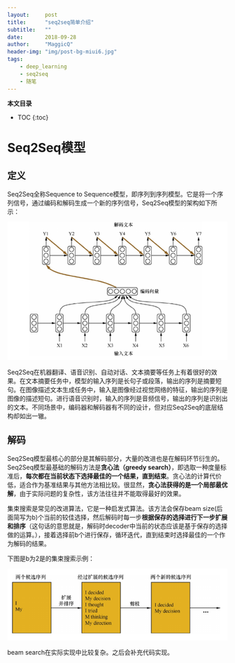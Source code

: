 ```yaml
---
layout:     post
title:      "seq2seq简单介绍"
subtitle:   ""
date:       2018-09-28
author:     "MaggicQ"
header-img: "img/post-bg-miui6.jpg"
tags:
    - deep_learning
    - seq2seq
    - 随笔
---
```


**本文目录**
* TOC
{:toc}




# Seq2Seq模型



## 定义

Seq2Seq全称Sequence to Sequence模型，即序列到序列模型。它是将一个序列信号，通过编码和解码生成一个新的序列信号，Seq2Seq模型的架构如下所示：

![](/img/blog_imgs/seq2seq_model.png)

Seq2Seq在机器翻译、语音识别、自动对话、文本摘要等任务上有着很好的效果。在文本摘要任务中，模型的输入序列是长句子或段落，输出的序列是摘要短句。在图像描述文本生成任务中，输入是图像经过视觉网络的特征，输出的序列是图像的描述短句。进行语音识别时，输入的序列是音频信号，输出的序列是识别出的文本。不同场景中，编码器和解码器有不同的设计，但对应Seq2Seq的底层结构却如出一辙。



## 解码

Seq2Seq模型最核心的部分是其解码部分，大量的改进也是在解码环节衍生的。Seq2Seq模型最基础的解码方法是**贪心法（greedy search）**，即选取一种度量标准后，**每次都在当前状态下选择最佳的一个结果，直到结束**。贪心法的计算代价低，适合作为基准结果与其他方法相比较。很显然，**贪心法获得的是一个局部最优解**，由于实际问题的复杂性，该方法往往并不能取得最好的效果。

集束搜索是常见的改进算法，它是一种启发式算法。该方法会保存beam size(后面简写为b)个当前的较佳选择，然后解码时每一步**根据保存的选择进行下一步扩展和排序**（这句话的意思就是，解码时decoder中当前的状态应该是基于保存的选择做的运算。），接着选择前b个进行保存，循环迭代，直到结束时选择最佳的一个作为解码的结果。

下图是b为2是的集束搜索示例：

![](/img/blog_imgs/beam_search.png)

beam search在实际实现中比较复杂。之后会补充代码实现。



